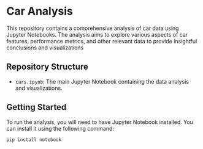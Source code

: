 # Car Analysis

This repository contains a comprehensive analysis of car data using Jupyter Notebooks. The analysis aims to explore various aspects of car features, performance metrics, and other relevant data to provide insightful conclusions and visualizations

## Repository Structure

- `cars.ipynb`: The main Jupyter Notebook containing the data analysis and visualizations.

## Getting Started

To run the analysis, you will need to have Jupyter Notebook installed. You can install it using the following command:

```bash
pip install notebook

